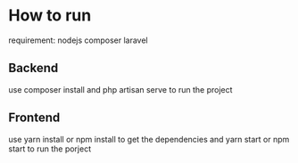 # How to run 
requirement:
nodejs
composer
laravel

## Backend
use composer install
and php artisan serve to run the project
## Frontend
use yarn install or npm install to get the dependencies
and yarn start or npm start to run the porject
